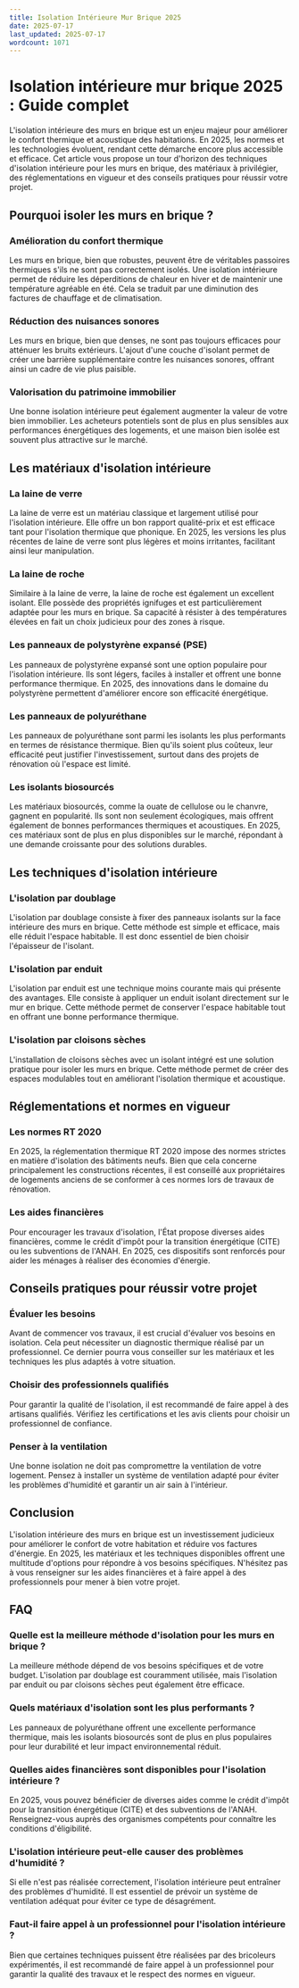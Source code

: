 ```yaml
---
title: Isolation Intérieure Mur Brique 2025
date: 2025-07-17
last_updated: 2025-07-17
wordcount: 1071
---
```


# Isolation intérieure mur brique 2025 : Guide complet

L'isolation intérieure des murs en brique est un enjeu majeur pour améliorer le confort thermique et acoustique des habitations. En 2025, les normes et les technologies évoluent, rendant cette démarche encore plus accessible et efficace. Cet article vous propose un tour d'horizon des techniques d'isolation intérieure pour les murs en brique, des matériaux à privilégier, des réglementations en vigueur et des conseils pratiques pour réussir votre projet.

## Pourquoi isoler les murs en brique ?

### Amélioration du confort thermique

Les murs en brique, bien que robustes, peuvent être de véritables passoires thermiques s'ils ne sont pas correctement isolés. Une isolation intérieure permet de réduire les déperditions de chaleur en hiver et de maintenir une température agréable en été. Cela se traduit par une diminution des factures de chauffage et de climatisation.

### Réduction des nuisances sonores

Les murs en brique, bien que denses, ne sont pas toujours efficaces pour atténuer les bruits extérieurs. L'ajout d'une couche d'isolant permet de créer une barrière supplémentaire contre les nuisances sonores, offrant ainsi un cadre de vie plus paisible.

### Valorisation du patrimoine immobilier

Une bonne isolation intérieure peut également augmenter la valeur de votre bien immobilier. Les acheteurs potentiels sont de plus en plus sensibles aux performances énergétiques des logements, et une maison bien isolée est souvent plus attractive sur le marché.

## Les matériaux d'isolation intérieure

### La laine de verre

La laine de verre est un matériau classique et largement utilisé pour l'isolation intérieure. Elle offre un bon rapport qualité-prix et est efficace tant pour l'isolation thermique que phonique. En 2025, les versions les plus récentes de laine de verre sont plus légères et moins irritantes, facilitant ainsi leur manipulation.

### La laine de roche

Similaire à la laine de verre, la laine de roche est également un excellent isolant. Elle possède des propriétés ignifuges et est particulièrement adaptée pour les murs en brique. Sa capacité à résister à des températures élevées en fait un choix judicieux pour des zones à risque.

### Les panneaux de polystyrène expansé (PSE)

Les panneaux de polystyrène expansé sont une option populaire pour l'isolation intérieure. Ils sont légers, faciles à installer et offrent une bonne performance thermique. En 2025, des innovations dans le domaine du polystyrène permettent d'améliorer encore son efficacité énergétique.

### Les panneaux de polyuréthane

Les panneaux de polyuréthane sont parmi les isolants les plus performants en termes de résistance thermique. Bien qu'ils soient plus coûteux, leur efficacité peut justifier l'investissement, surtout dans des projets de rénovation où l'espace est limité.

### Les isolants biosourcés

Les matériaux biosourcés, comme la ouate de cellulose ou le chanvre, gagnent en popularité. Ils sont non seulement écologiques, mais offrent également de bonnes performances thermiques et acoustiques. En 2025, ces matériaux sont de plus en plus disponibles sur le marché, répondant à une demande croissante pour des solutions durables.

## Les techniques d'isolation intérieure

### L'isolation par doublage

L'isolation par doublage consiste à fixer des panneaux isolants sur la face intérieure des murs en brique. Cette méthode est simple et efficace, mais elle réduit l'espace habitable. Il est donc essentiel de bien choisir l'épaisseur de l'isolant.

### L'isolation par enduit

L'isolation par enduit est une technique moins courante mais qui présente des avantages. Elle consiste à appliquer un enduit isolant directement sur le mur en brique. Cette méthode permet de conserver l'espace habitable tout en offrant une bonne performance thermique.

### L'isolation par cloisons sèches

L'installation de cloisons sèches avec un isolant intégré est une solution pratique pour isoler les murs en brique. Cette méthode permet de créer des espaces modulables tout en améliorant l'isolation thermique et acoustique.

## Réglementations et normes en vigueur

### Les normes RT 2020

En 2025, la réglementation thermique RT 2020 impose des normes strictes en matière d'isolation des bâtiments neufs. Bien que cela concerne principalement les constructions récentes, il est conseillé aux propriétaires de logements anciens de se conformer à ces normes lors de travaux de rénovation.

### Les aides financières

Pour encourager les travaux d'isolation, l'État propose diverses aides financières, comme le crédit d'impôt pour la transition énergétique (CITE) ou les subventions de l'ANAH. En 2025, ces dispositifs sont renforcés pour aider les ménages à réaliser des économies d'énergie.

## Conseils pratiques pour réussir votre projet

### Évaluer les besoins

Avant de commencer vos travaux, il est crucial d'évaluer vos besoins en isolation. Cela peut nécessiter un diagnostic thermique réalisé par un professionnel. Ce dernier pourra vous conseiller sur les matériaux et les techniques les plus adaptés à votre situation.

### Choisir des professionnels qualifiés

Pour garantir la qualité de l'isolation, il est recommandé de faire appel à des artisans qualifiés. Vérifiez les certifications et les avis clients pour choisir un professionnel de confiance.

### Penser à la ventilation

Une bonne isolation ne doit pas compromettre la ventilation de votre logement. Pensez à installer un système de ventilation adapté pour éviter les problèmes d'humidité et garantir un air sain à l'intérieur.

## Conclusion

L'isolation intérieure des murs en brique est un investissement judicieux pour améliorer le confort de votre habitation et réduire vos factures d'énergie. En 2025, les matériaux et les techniques disponibles offrent une multitude d'options pour répondre à vos besoins spécifiques. N'hésitez pas à vous renseigner sur les aides financières et à faire appel à des professionnels pour mener à bien votre projet.

## FAQ

### Quelle est la meilleure méthode d'isolation pour les murs en brique ?

La meilleure méthode dépend de vos besoins spécifiques et de votre budget. L'isolation par doublage est couramment utilisée, mais l'isolation par enduit ou par cloisons sèches peut également être efficace.

### Quels matériaux d'isolation sont les plus performants ?

Les panneaux de polyuréthane offrent une excellente performance thermique, mais les isolants biosourcés sont de plus en plus populaires pour leur durabilité et leur impact environnemental réduit.

### Quelles aides financières sont disponibles pour l'isolation intérieure ?

En 2025, vous pouvez bénéficier de diverses aides comme le crédit d'impôt pour la transition énergétique (CITE) et des subventions de l'ANAH. Renseignez-vous auprès des organismes compétents pour connaître les conditions d'éligibilité.

### L'isolation intérieure peut-elle causer des problèmes d'humidité ?

Si elle n'est pas réalisée correctement, l'isolation intérieure peut entraîner des problèmes d'humidité. Il est essentiel de prévoir un système de ventilation adéquat pour éviter ce type de désagrément.

### Faut-il faire appel à un professionnel pour l'isolation intérieure ?

Bien que certaines techniques puissent être réalisées par des bricoleurs expérimentés, il est recommandé de faire appel à un professionnel pour garantir la qualité des travaux et le respect des normes en vigueur.